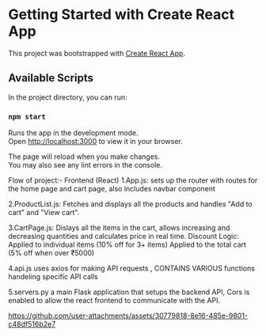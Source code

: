 # Getting Started with Create React App

This project was bootstrapped with [Create React App](https://github.com/facebook/create-react-app).

## Available Scripts

In the project directory, you can run:

### `npm start`

Runs the app in the development mode.\
Open [http://localhost:3000](http://localhost:3000) to view it in your browser.

The page will reload when you make changes.\
You may also see any lint errors in the console.



Flow of project:-
Frontend (React)
1.App.js: 
  sets up the router with routes for the home page and cart page, also includes navbar component
  
2.ProductList.js:
  Fetches and displays all the products and handles "Add to cart" and "View cart".
  
3.CartPage.js:
  Dislays all the items in the cart, allows increasing and decreasing quantities and calculates price in real time.
      Discount Logic:
      Applied to individual items (10% off for 3+ items)
      Applied to the total cart (5% off when over ₹5000)
      
4.api.js
  uses axios for making API requests , CONTAINS VARIOUS functions handeling specific API calls
  
5.servers.py
  a main Flask application that setups the backend API, Cors is enabled to allow the react frontend to communicate with the API.

  







https://github.com/user-attachments/assets/30779818-8e16-485e-9801-c48df516b2e7



